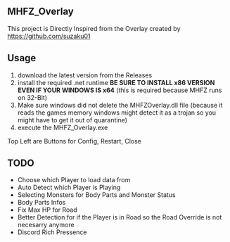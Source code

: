 ## MHFZ_Overlay

This project is Directly Inspired from the Overlay created by https://github.com/suzaku01


## Usage

1. download the latest version from the Releases
2. install the required .net runtime 
  **BE SURE TO INSTALL x86 VERSION EVEN IF YOUR WINDOWS IS x64** 
  (this is required because MHFZ runs on 32-Bit)
3. Make sure windows did not delete the MHFZOverlay.dll file (because it reads the games memory windows might detect it as a trojan so you might have to get it out of quarantine)
5. execute the MHFZ_Overlay.exe

Top Left are Buttons for Config, Restart, Close

## TODO

- Choose which Player to load data from
- Auto Detect which Player is Playing
- Selecting Monsters for Body Parts and Monster Status
- Body Parts Infos
- Fix Max HP for Road
- Better Detection for if the Player is in Road so the Road Override is not necesarry anymore
- Discord Rich Pressence
